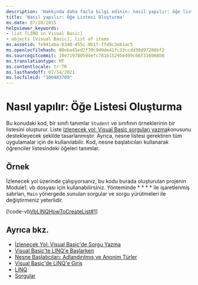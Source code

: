 ```yaml
---
description: 'Hakkında daha fazla bilgi edinin: nasıl yapılır: öğe listesi oluşturma'
title: 'Nasıl yapılır: Öğe Listesi Oluşturma'
ms.date: 07/20/2015
helpviewer_keywords:
- list [LINQ in Visual Basic]
- objects [Visual Basic], list of items
ms.assetid: fe941aba-6340-455c-8b1f-ffd9c3eb1ac5
ms.openlocfilehash: 88eba45ed2f70c940de41fc33ccdd38d97286bf2
ms.sourcegitcommit: 10e719780594efc781b15295e499c66f316068b8
ms.translationtype: MT
ms.contentlocale: tr-TR
ms.lasthandoff: 02/14/2021
ms.locfileid: "100483709"
---
```

# <a name="how-to-create-a-list-of-items"></a>Nasıl yapılır: Öğe Listesi Oluşturma

Bu konudaki kod, bir sınıfı tanımlar `Student` ve sınıfının örneklerinin bir listesini oluşturur. Liste [Izlenecek yol: Visual Basic sorguları yazma](walkthrough-writing-queries.md)konusunu destekleyecek şekilde tasarlanmıştır. Ayrıca, nesne listesi gerektiren tüm uygulamalar için de kullanılabilir. Kod, nesne başlatıcıları kullanarak öğrenciler listesindeki öğeleri tanımlar.  
  
## <a name="example"></a>Örnek  

 İzlenecek yol üzerinde çalışıyorsanız, bu kodu burada oluşturulan projenin Module1. vb dosyası için kullanabilirsiniz. Yönteminde * * * * ile işaretlenmiş satırları, `Main` yönergede sunulan sorgular ve sorgu yürütmeleri ile değiştirmeniz yeterlidir.  
  
 [!code-vb[VbLINQHowToCreateList#1](~/samples/snippets/visualbasic/VS_Snippets_VBCSharp/VbLINQHowToCreateList/VB/Class1.vb#1)]  
  
## <a name="see-also"></a>Ayrıca bkz.

- [İzlenecek Yol: Visual Basic'de Sorgu Yazma](walkthrough-writing-queries.md)
- [Visual Basic'te LINQ'e Başlarken](getting-started-with-linq.md)
- [Nesne Başlatıcıları: Adlandırılmış ve Anonim Türler](../../language-features/objects-and-classes/object-initializers-named-and-anonymous-types.md)
- [Visual Basic'de LINQ'e Giriş](../../language-features/linq/introduction-to-linq.md)
- [LINQ](../../language-features/linq/index.md)
- [Sorgular](../../../language-reference/queries/index.md)

